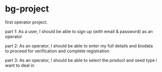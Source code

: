 # bg-project
first operator project.

part 1: As a user, I should be able to sign up (with email & password) as an operator

part 2: As an operator, I should be able to enter my full details and biodata to proceed for verification and complete registration

part 3: As an operator, I should be able to select the product and seed type i want to deal in
